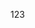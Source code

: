 <!--
 * @Author: tanyongqiang 1157529280@qq.com
 * @Date: 2024-06-22 00:00:02
 * @LastEditors: tanyongqiang 1157529280@qq.com
 * @LastEditTime: 2024-06-22 00:02:08
 * @FilePath: \nai3-painting-document\nai3画师词条以及参考图.md
 * @Description: 这是默认设置,请设置`customMade`, 打开koroFileHeader查看配置 进行设置: https://github.com/OBKoro1/koro1FileHeader/wiki/%E9%85%8D%E7%BD%AE
-->
123